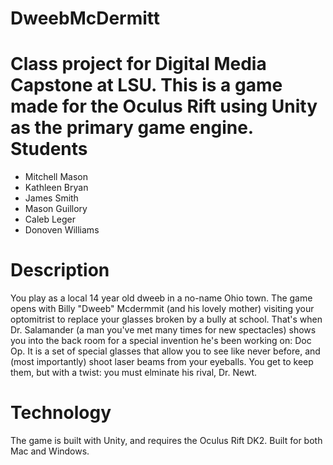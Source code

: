 # DweebMcDermitt
Class project for Digital Media Capstone at LSU. This is a game made for the Oculus Rift using Unity as the primary game engine. 
Students
========
- Mitchell Mason
- Kathleen Bryan
- James Smith
- Mason Guillory
- Caleb Leger
- Donoven Williams

Description
===========
You play as a local 14 year old dweeb in a no-name Ohio town. The game opens with Billy "Dweeb" Mcdermmit (and his lovely mother) visiting your optomitrist to replace your glasses broken by a bully at school. That's when Dr. Salamander (a man you've met many times for new spectacles) shows you into the back room for a special invention he's been working on: Doc Op. It is a set of special glasses that allow you to see like never before, and (most importantly) shoot laser beams from your eyeballs. You get to keep them, but with a twist: you must elminate his rival, Dr. Newt.

Technology
==========
The game is built with Unity, and requires the Oculus Rift DK2. Built for both Mac and Windows. 
